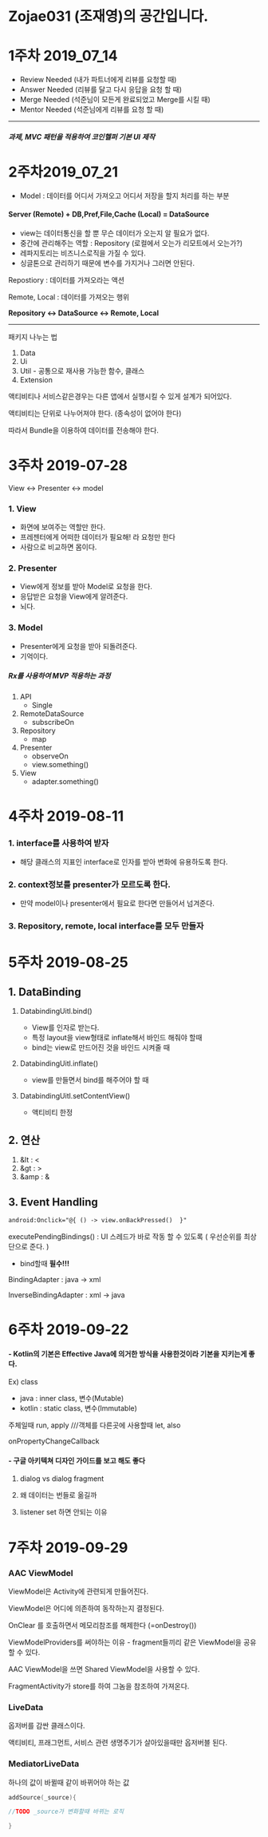 ﻿# Zojae031 (조재영)의 공간입니다.

# 1주차 2019_07_14

- Review Needed (내가 파트너에게 리뷰를 요청할 때)
- Answer Needed (리뷰를 달고 다시 응답을 요청 할 때)
- Merge Needed (석준님이 모든게 완료되었고 Merge를 시킬 때)
- Mentor Needed (석준님에게 리뷰를 요청 할 때)

<hr>

##### 과제, MVC 패턴을 적용하여 코인헬퍼 기본 UI 제작



# 2주차2019_07_21

- Model : 데이터를 어디서 가져오고 어디서 저장을 할지 처리를 하는 부분

#### Server (Remote) + DB,Pref,File,Cache (Local) = DataSource

- view는 데이터통신을 할 뿐 무슨 데이터가 오는지 알 필요가 없다.
- 중간에 관리해주는 역할 : Repository (로컬에서 오는가 리모트에서 오는가?)
- 레파지토리는 비즈니스로직을 가질 수 있다.
- 싱글톤으로 관리하기 때문에 변수를 가지거나 그러면 안된다.

Repostiory : 데이터를 가져오라는 액션

Remote, Local : 데이터를 가져오는 행위

**Repository <-> DataSource <-> Remote, Local**

<hr>

패키지 나누는 법

1. Data
2. Ui
3. Util - 공통으로 재사용 가능한 함수, 클래스
4. Extension 



액티비티나 서비스같은경우는 다른 앱에서 실행시킬 수 있게 설계가 되어있다.

액티비티는 단위로 나누어져야 한다. (종속성이 없어야 한다)

따라서 Bundle을 이용하여 데이터를 전송해야 한다.

# 3주차 2019-07-28

View <-> Presenter <-> model

### 1. View

- 화면에 보여주는 역할만 한다.
- 프레젠터에게 어떠한 데이터가 필요해! 라 요청만 한다
- 사람으로 비교하면 몸이다.

### 2. Presenter

- View에게 정보를 받아 Model로 요청을 한다.
- 응답받은 요청을 View에게 알려준다.
- 뇌다.

### 3. Model

- Presenter에게 요청을 받아 되돌려준다.
- 기억이다.





##### Rx를 사용하여 MVP 적용하는 과정

1. API
   - Single
2. RemoteDataSource 
   - subscribeOn
3. Repository                  
   - map
4. Presenter                   
   - observeOn
   - view.something()
5. View      
   - adapter.something()

# 4주차 2019-08-11

### 1. interface를 사용하여 받자

- 해당 클래스의 지표인 interface로 인자를 받아 변화에 유용하도록 한다.

### 2. context정보를 presenter가 모르도록 한다.

- 만약 model이나 presenter에서 필요로 한다면 만들어서 넘겨준다.

### 3. Repository, remote, local interface를 모두 만들자



# 5주차 2019-08-25

## 1. DataBinding

1. DatabindingUitl.bind() 
   - View를 인자로 받는다.
   - 특정 layout을 view형태로 inflate해서 바인드 해줘야 할때
   - bind는 view로 만드어진 것을 바인드 시켜줄 때

2. DatabindingUitl.inflate()
   - view를 만들면서 bind를 해주어야 할 때

3. DatabindingUitl.setContentView()
   - 액티비티 한정



## 2. 연산

1. &lt : <
2. &gt : >
3. &amp : &



## 3. Event Handling



```xml 
android:Onclick="@{ () -> view.onBackPressed()  }"
```



executePendingBindings() : UI 스레드가 바로 작동 할 수 있도록 ( 우선순위를 최상단으로 준다. )

- bind할때 **필수!!!**



BindingAdapter : java -> xml

InverseBindingAdapter : xml -> java

# 6주차 2019-09-22

#### - Kotlin의 기본은 Effective Java에 의거한 방식을 사용한것이라 기본을 지키는게 좋다.

Ex) class 

- java : inner class, 변수(Mutable)
- kotlin : static class, 변수(Immutable)

주체일때 run, apply ///객체를 다른곳에 사용할때 let, also

onPropertyChangeCallback

#### - 구글 아키텍쳐 디자인 가이드를 보고 해도 좋다

1. dialog vs dialog fragment



2. 왜 데이터는 번들로 옮길까



3. listener set 하면 안되는 이유



# 7주차 2019-09-29

### AAC ViewModel

ViewModel은 Activity에 관련되게 만들어진다.

ViewModel은 어디에 의존하여 동작하는지 결정된다.

OnClear 를 호출하면서 메모리참조를 해제한다 (=onDestroy())

ViewModelProviders를 써야하는 이유 -  fragment들끼리 같은 ViewModel을 공유 할 수 있다.

AAC ViewModel을 쓰면 Shared ViewModel을 사용할 수 있다.

FragmentActivity가 store를 하여 그놈을 참조하여 가져온다.



### LiveData 

옵저버를 감싼 클래스이다.

액티비티, 프래그먼트, 서비스 관련 생명주기가 살아있을때만 옵저버블 된다.



### MediatorLiveData

하나의 값이 바뀔때 같이 바뀌어야 하는 값


```kotlin
addSource(_source){

//TODO _source가 변화할때 바뀌는 로직

}
```



